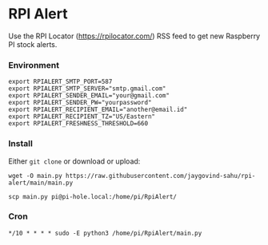# RPI Alert

Use the RPI Locator (https://rpilocator.com/) RSS feed to get new Raspberry PI stock alerts.

### Environment

```shell
export RPIALERT_SMTP_PORT=587
export RPIALERT_SMTP_SERVER="smtp.gmail.com"
export RPIALERT_SENDER_EMAIL="your@gmail.com"
export RPIALERT_SENDER_PW="yourpassword"
export RPIALERT_RECIPIENT_EMAIL="another@email.id"
export RPIALERT_RECIPIENT_TZ="US/Eastern"
export RPIALERT_FRESHNESS_THRESHOLD=660
```

### Install

Either `git clone` or download or upload:

```shell
wget -O main.py https://raw.githubusercontent.com/jaygovind-sahu/rpi-alert/main/main.py
```

```shell
scp main.py pi@pi-hole.local:/home/pi/RpiAlert/
```

### Cron

```shell
*/10 * * * * sudo -E python3 /home/pi/RpiAlert/main.py
```
